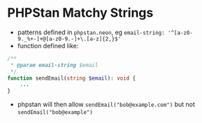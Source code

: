 # PHPStan Matchy Strings

- patterns defined in `phpstan.neon`, eg `email-string: '^[a-z0-9._%+-]+@[a-z0-9.-]+\.[a-z]{2,}$'`
- function defined like:

```php
/**
 * @param email-string $email
 */
function sendEmail(string $email): void {
    ...
}
```

- phpstan will then allow `sendEmail("bob@example.com")` but not `sendEmail("bob@example")`

